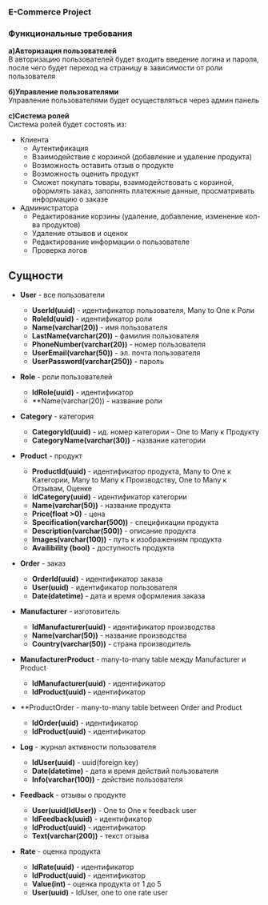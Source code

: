 ### E-Commerce Project

### Функциональные требования

**а)Авторизация пользователей**  
В авторизацию пользователей будет входить введение логина и пароля, после чего будет переход на страницу в зависимости от роли пользователя  

**б)Управление пользователями**  
Управление пользователями будет осуществляться через админ панель

**с)Система ролей**  
Система ролей будет состоять из:  
* Клиента  
    * Аутентификация
    * Взаимодействие с корзиной (добавление и удаление продукта)
    * Возможность оставить отзыв о продукте
    * Возможность оценить продукт
    * Сможет покупать товары, взаимодействовать с корзиной, оформлять заказ, заполнять платежные данные, просматривать информацию о заказе  
* Администратора  
    * Редактирование корзины (удаление, добавление, изменение кол-ва продуктов)
    * Удаление отзывов и оценок
    * Редактирование информации о пользователе
    * Проверка логов 
 

## Сущности
  
* **User** - все пользователи 
    * **UserId(uuid)** - идентификатор пользователя, Many to One к Роли
    * **RoleId(uuid)** - идентификатор роли
    * **Name(varchar(20))** - имя пользователя
    * **LastName(varchar(20))** - фамилия пользователя
    * **PhoneNumber(varchar(20))** - номер пользователя
    * **UserEmail(varchar(50))** - эл. почта пользователя
    * **UserPassword(varchar(250))** - пароль
* **Role** - роли пользователей
    * **IdRole(uuid)** - идентификатор
    * **Name(varchar(20)) - название роли
* **Category** - категория 
    *  **CategoryId(uuid)** - ид. номер категории - One to Many к Продукту  
    *  **CategoryName(varchar(30))** - название категории   
* **Product** - продукт
    * **ProductId(uuid)** - идентификатор продукта, Many to One к Категории, Many to Many к Производству, One to Many к Отзывам, Оценке
    * **IdCategory(uuid)** - идентификатор категории
    * **Name(varchar(50))** - название продукта
    * **Price(float >0)** - цена
    * **Specification(varchar(500))** - спецификации продукта
    * **Description(varchar(500))** - описание продукта
    * **Images(varchar(100))** - путь к изображениям продукта
    * **Availibility (bool)** - доступность продукта
* **Order** - заказ
    * **OrderId(uuid)** - идентификатор заказа
    * **User(uuid)** - идентификатор пользователя
    * **Date(datetime)** - дата и время оформления заказа
* **Manufacturer** - изготовитель
    * **IdManufacturer(uuid)** - идентификатор производства
    * **Name(varchar(50))** - название производства
    * **Country(varchar(50))** - страна производитель

* **ManufacturerProduct** - many-to-many table между Manufacturer и Product
    * **IdManufacturer(uuid)** - идентификатор
    * **IdProduct(uuid)** - идентификатор

* **ProductOrder - many-to-many table between Order and Product
    * **IdOrder(uuid)** - идентификатор
    * **IdProduct(uuid)** - идентификатор

* **Log** - журнал активности пользователя
    * **IdUser(uuid)** - uuid(foreign key)
    * **Date(datetime)** - дата и время действий пользователя
    * **Info(varchar(100))** - действие пользователя

* **Feedback** - отзывы о продукте
    * **User(uuid(IdUser))** - One to One к feedback user
    * **IdFeedback(uuid)** - идентификатор
    * **IdProduct(uuid)** - идентификатор
    * **Text(varchar(200))** - текст отзыва

* **Rate** - оценка продукта
    * **IdRate(uuid)** - идентификатор
    * **IdProduct(uuid)** - идентификатор
    * **Value(int)** - оценка продукта от 1 до 5
    * **User(uuid)** - IdUser, one to one rate user
